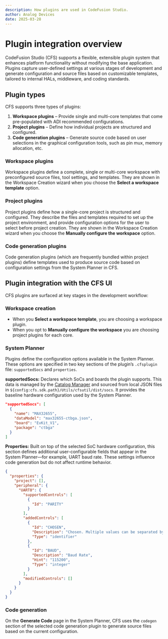 ```yaml
---
description: How plugins are used in CodeFusion Studio.
author: Analog Devices
date: 2025-03-28
---
```


# Plugin integration overview

CodeFusion Studio (CFS) supports a flexible, extensible plugin system that enhances platform functionality without modifying the base application. Plugins capture user-defined settings at various stages of development and generate configuration and source files based on customizable templates, tailored to internal HALs, middleware, and coding standards.

## Plugin types

CFS supports three types of plugins:

1. **Workspace plugins** – Provide single and multi-core templates that come pre-populated with ADI recommended configurations.
2. **Project plugins** – Define how individual projects are structured and configured.
3. **Code generation plugins** – Generate source code based on user selections in the graphical configuration tools, such as pin mux, memory allocation, etc.

### Workspace plugins

Workspace plugins define a complete, single or multi-core workspace with preconfigured source files, tool settings, and templates. They are shown in the Workspace Creation wizard when you choose the **Select a workspace template** option.

### Project plugins

Project plugins define how a single-core project is structured and configured. They describe the files and templates required to set up the project environment, and provide configuration options for the user to select before project creation. They are shown in the Workspace Creation wizard when you choose the **Manually configure the workspace** option.

### Code generation plugins

Code generation plugins (which are frequently bundled within project plugins) define templates used to produce source code based on configuration settings from the System Planner in CFS.

## Plugin integration with the CFS UI

CFS plugins are surfaced at key stages in the development workflow:

### Workspace creation

- When you **Select a workspace template**, you are choosing a workspace plugin.
- When you opt to **Manually configure the workspace** you are choosing project plugins for each core.

### System Planner

Plugins define the configuration options available in the System Planner. These options are specified in two key sections of the plugin’s `.cfsplugin` file: `supportedSocs` and `properties`.

**supportedSocs:** Declares which SoCs and boards the plugin supports. This data is managed by the [Catalog Manager](../workspaces/catalog-manager.md) and sourced from local JSON files in `${config:cfs.sdk.path}/Utils/cfsutil/dist/socs`. It provides the baseline hardware configuration used by the System Planner.

```json
"supportedSocs": [
  {
    "name": "MAX32655",
    "dataModel": "max32655-ctbga.json",
    "board": "EvKit_V1",
    "package": "ctbga"
  }
]
```

**Properties:** Built on top of the selected SoC hardware configuration, this section defines additional user-configurable fields that appear in the System Planner—for example, UART baud rate. These settings influence code generation but do not affect runtime behavior.

```json
{
  "properties": {
    "project": [],
    "peripheral": {
      "UART0": {
        "supportedControls": [
          {
            "Id": "PARITY"
          }
        ],
        "addedControls": [
          {
            "Id": "CHOSEN",
            "Description": "Chosen. Multiple values can be separated by commas.",
            "Type": "identifier"
          },
          {
            "Id": "BAUD",
            "Description": "Baud Rate",
            "Hint": "115200",
            "Type": "integer"
          }
        ],
        "modifiedControls": []
      }
    }
  }
}

```

### Code generation

On the **Generate Code** page in the System Planner, CFS uses the `codegen` section of the selected code generation plugin to generate source files based on the current configuration.
